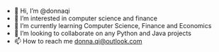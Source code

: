 - 👋 Hi, I’m @donnaqi
- 👀 I’m interested in computer science and finance
- 🌱 I’m currently learning Computer Science, Finance and Economics
- 💞️ I’m looking to collaborate on any Python and Java projects
- 📫 How to reach me donna.qi@outlook.com

<!---
donnaqi/donnaqi is a ✨ special ✨ repository because its `README.md` (this file) appears on your GitHub profile.
You can click the Preview link to take a look at your changes.
--->
